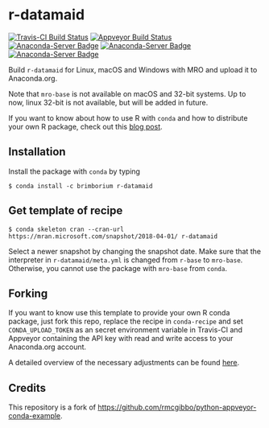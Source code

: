 r-datamaid
==========

[![Travis-CI Build Status](https://www.travis-ci.org/tobiasraabe/r-datamaid.svg?branch=master)](https://www.travis-ci.org/tobiasraabe/r-datamaid)
[![Appveyor Build Status](https://ci.appveyor.com/api/projects/status/g52xmm1wmoyt51ot?svg=true)](https://ci.appveyor.com/project/tobiasraabe/r-datamaid)
[![Anaconda-Server Badge](https://anaconda.org/brimborium/r-datamaid/badges/version.svg)](https://anaconda.org/brimborium/r-datamaid)
[![Anaconda-Server Badge](https://anaconda.org/brimborium/r-datamaid/badges/platforms.svg)](https://anaconda.org/brimborium/r-datamaid)
[![Anaconda-Server Badge](https://anaconda.org/brimborium/r-datamaid/badges/downloads.svg)](https://anaconda.org/brimborium/r-datamaid)

Build ``r-datamaid`` for Linux, macOS and Windows with MRO and upload it to Anaconda.org.

Note that ``mro-base`` is not available on macOS and 32-bit systems. Up to now,
linux 32-bit is not available, but will be added in future.

If you want to know about how to use R with ``conda`` and how to distribute your own
R package, check out this
[blog post](https://tobiasraabe.github.io/blog/distribute_r_conda/).

Installation
------------

Install the package with ``conda`` by typing

    $ conda install -c brimborium r-datamaid

Get template of recipe
----------------------

    $ conda skeleton cran --cran-url https://mran.microsoft.com/snapshot/2018-04-01/ r-datamaid

Select a newer snapshot by changing the snapshot date. Make sure that the
interpreter in ``r-datamaid/meta.yml`` is changed from ``r-base`` to ``mro-base``.
Otherwise, you cannot use the package with ``mro-base`` from ``conda``.

Forking
-------

If you want to know use this template to provide your own R conda package, just fork
this repo, replace the recipe in ``conda-recipe`` and set ``CONDA_UPLOAD_TOKEN`` as
an secret environment variable in Travis-CI and Appveyor containing the API key with
read and write access to your Anaconda.org account.

A detailed overview of the necessary adjustments can be found
[here](https://tobiasraabe.github.io/blog/distribute_r_conda/).

Credits
-------

This repository is a fork of
https://github.com/rmcgibbo/python-appveyor-conda-example.
